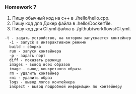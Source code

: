 ### Homework 7

1. Пишу обычный код на с++ в ./hello/hello.cpp. 
2. Пишу код для Докер файла в .hello/Dockerfile.
3. Пишу код для CI.yml файла в ./github/workflows/CI.yml.

```
-t - задать устройство, на котором запускается контейнер
  -i - запуск в интерактивном режиме
  build - сборка
  run - запуск контейнера
  -p - задать порт
  diff - показать разницу
  images - вывод всех образов
  image - вывод конкретного образа
  rm - удалить контейнер
  rmi - удалить образ
  logs - вывод логов контейнера
  inspect - вывод подробной информации по контейнеру
  ```
